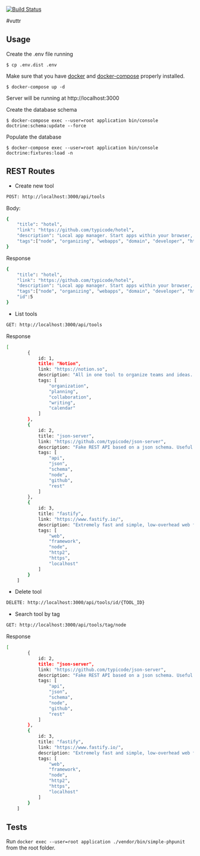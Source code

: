[![Build Status](https://travis-ci.com/rsilveira65/vuttr.svg?branch=master)](https://travis-ci.com/rsilveira65/vuttr)


#vuttr

## Usage

Create the .env file running

    $ cp .env.dist .env

Make sure that you have [docker](https://www.docker.com) and [docker-compose](https://docs.docker.com/compose/) properly installed.

    $ docker-compose up -d
    

Server will be running at http://localhost:3000

Create the database schema

    $ docker-compose exec --user=root application bin/console doctrine:schema:update --force
    
Populate the database

    $ docker-compose exec --user=root application bin/console doctrine:fixtures:load -n



## REST Routes


- Create new tool
```bash
POST: http://localhost:3000/api/tools
```
Body:
```bash
{
    "title": "hotel",
    "link": "https://github.com/typicode/hotel",
    "description": "Local app manager. Start apps within your browser, developer tool with local .localhost domain and https out of the box.",
    "tags":["node", "organizing", "webapps", "domain", "developer", "https", "proxy"]
}
```
Response
```bash
{
    "title": "hotel",
    "link": "https://github.com/typicode/hotel",
    "description": "Local app manager. Start apps within your browser, developer tool with local .localhost domain and https out of the box.",
    "tags":["node", "organizing", "webapps", "domain", "developer", "https", "proxy"],
    "id":5
}
```

- List tools
```bash
GET: http://localhost:3000/api/tools
```

Response
```bash
[
        {
            id: 1,
            title: "Notion",
            link: "https://notion.so",
            description: "All in one tool to organize teams and ideas. Write, plan, collaborate, and get organized. ",
            tags: [
                "organization",
                "planning",
                "collaboration",
                "writing",
                "calendar"
            ]
        },
        {
            id: 2,
            title: "json-server",
            link: "https://github.com/typicode/json-server",
            description: "Fake REST API based on a json schema. Useful for mocking and creating APIs for front-end devs to consume in coding challenges.",
            tags: [
                "api",
                "json",
                "schema",
                "node",
                "github",
                "rest"
            ]
        },
        {
            id: 3,
            title: "fastify",
            link: "https://www.fastify.io/",
            description: "Extremely fast and simple, low-overhead web framework for NodeJS. Supports HTTP2.",
            tags: [
                "web",
                "framework",
                "node",
                "http2",
                "https",
                "localhost"
            ]
        }
    ]
```

- Delete tool
```bash
DELETE: http://localhost:3000/api/tools/id/{TOOL_ID}
```
- Search tool by tag
```bash
GET: http://localhost:3000/api/tools/tag/node
```
Response
```bash
[
        {
            id: 2,
            title: "json-server",
            link: "https://github.com/typicode/json-server",
            description: "Fake REST API based on a json schema. Useful for mocking and creating APIs for front-end devs to consume in coding challenges.",
            tags: [
                "api",
                "json",
                "schema",
                "node",
                "github",
                "rest"
            ]
        },
        {
            id: 3,
            title: "fastify",
            link: "https://www.fastify.io/",
            description: "Extremely fast and simple, low-overhead web framework for NodeJS. Supports HTTP2.",
            tags: [
                "web",
                "framework",
                "node",
                "http2",
                "https",
                "localhost"
            ]
        }
    ]

```

## Tests

Run `docker exec --user=root application ./vendor/bin/simple-phpunit` from the root folder.
